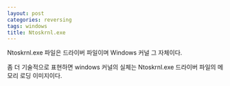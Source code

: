 ```yaml
---
layout: post
categories: reversing
tags: windows
title: Ntoskrnl.exe
---
```

Ntoskrnl.exe 파일은 드라이버 파일이며 Windows 커널 그 자체이다.

좀 더 기술적으로 표현하면 windows 커널의 실체는 Ntoskrnl.exe 드라이버 파일의 메모리 로딩 이미지이다.
